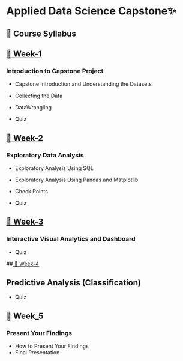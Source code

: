 # Applied Data Science Capstone✨
## 📑 Course Syllabus
## [📅 Week-1](https://github.com/DerartuDagne/IBM-Data-Science-Professional-Certificates/tree/main/10:%20Appliead%20Data%20Science%20Capstone/Week_1_Introduction)

###  Introduction to Capstone Project

- Capstone Introduction and Understanding the Datasets

- Collecting the Data

- DataWrangling

- Quiz

## [📅 Week-2](https://github.com/DerartuDagne/IBM-Data-Science-Professional-Certificates/tree/main/10:%20Appliead%20Data%20Science%20Capstone/Week_2_Exploratory%20Data%20Analysis)

### Exploratory Data Analysis

- Exploratory Analysis Using SQL

- Exploratory Analysis Using Pandas and Matplotlib

- Check Points

- Quiz

## [📅 Week-3](https://github.com/DerartuDagne/IBM-Data-Science-Professional-Certificates/tree/main/10:%20Appliead%20Data%20Science%20Capstone/Week_3_Interactive%20Visual%20Analytics%20and%20Dashboards) 

### Interactive Visual Analytics and Dashboard

- Quiz

 
##[ 📅 Week-4](https://github.com/DerartuDagne/IBM-Data-Science-Professional-Certificates/tree/main/10:%20Appliead%20Data%20Science%20Capstone/Week_4_Predictive_Analysis)

## Predictive Analysis (Classification)

- Quiz

## 📅 Week_5 

### Present Your Findings

- How to Present Your Findings
- Final Presentation

